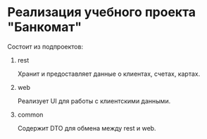 # Реализация учебного проекта "Банкомат"

Состоит из подпроектов:
1. rest
   
   Хранит и предоставляет данные о клиентах, счетах, картах.
   
2. web
   
   Реализует UI для работы с клиентскими данными.
   
3. common
   
   Содержит DTO для обмена между rest и web.